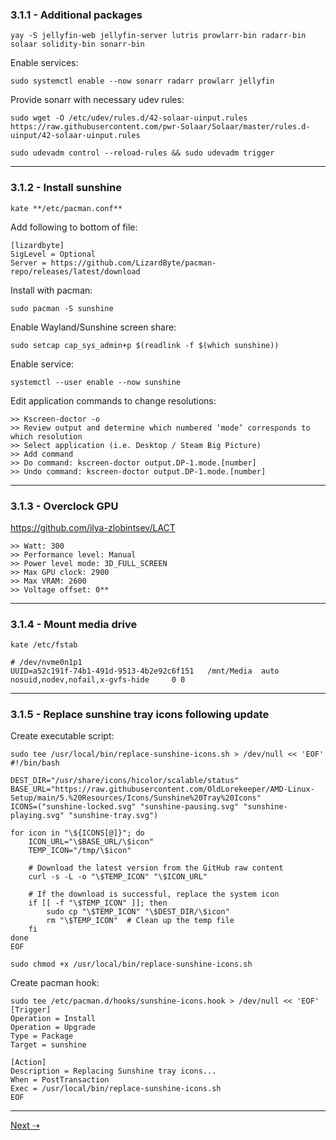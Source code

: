 ### 3.1.1 - Additional packages

```
yay -S jellyfin-web jellyfin-server lutris prowlarr-bin radarr-bin solaar solidity-bin sonarr-bin
```

Enable services:

```
sudo systemctl enable --now sonarr radarr prowlarr jellyfin
```

Provide sonarr with necessary udev rules:

```
sudo wget -O /etc/udev/rules.d/42-solaar-uinput.rules https://raw.githubusercontent.com/pwr-Solaar/Solaar/master/rules.d-uinput/42-solaar-uinput.rules
```

```
sudo udevadm control --reload-rules && sudo udevadm trigger
```

---
### 3.1.2 - Install sunshine

```
kate **/etc/pacman.conf**
```

Add following to bottom of file:

```
[lizardbyte]
SigLevel = Optional
Server = https://github.com/LizardByte/pacman-repo/releases/latest/download
```

Install with pacman:

```
sudo pacman -S sunshine
```

Enable Wayland/Sunshine screen share:

```
sudo setcap cap_sys_admin+p $(readlink -f $(which sunshine))
```

Enable service:

```
systemctl --user enable --now sunshine
```

Edit application commands to change resolutions:

```
>> Kscreen-doctor -o
>> Review output and determine which numbered ‘mode’ corresponds to which resolution
>> Select application (i.e. Desktop / Steam Big Picture)
>> Add command
>> Do command: kscreen-doctor output.DP-1.mode.[number]
>> Undo command: kscreen-doctor output.DP-1.mode.[number]
```

---
### 3.1.3 - Overclock GPU

https://github.com/ilya-zlobintsev/LACT

```
>> Watt: 300  
>> Performance level: Manual  
>> Power level mode: 3D_FULL_SCREEN  
>> Max GPU clock: 2900  
>> Max VRAM: 2600  
>> Voltage offset: 0**
```

---
### 3.1.4 - Mount media drive

```
kate /etc/fstab
```

```
# /dev/nvme0n1p1
UUID=a52c191f-74b1-491d-9513-4b2e92c6f151 	/mnt/Media 	auto 	nosuid,nodev,nofail,x-gvfs-hide 	0 0
```

---
### 3.1.5 - Replace sunshine tray icons following update

Create executable script:

```
sudo tee /usr/local/bin/replace-sunshine-icons.sh > /dev/null << 'EOF'
#!/bin/bash

DEST_DIR="/usr/share/icons/hicolor/scalable/status"
BASE_URL="https://raw.githubusercontent.com/OldLorekeeper/AMD-Linux-Setup/main/5.%20Resources/Icons/Sunshine%20Tray%20Icons"
ICONS=("sunshine-locked.svg" "sunshine-pausing.svg" "sunshine-playing.svg" "sunshine-tray.svg")

for icon in "\${ICONS[@]}"; do
    ICON_URL="\$BASE_URL/\$icon"
    TEMP_ICON="/tmp/\$icon"

    # Download the latest version from the GitHub raw content
    curl -s -L -o "\$TEMP_ICON" "\$ICON_URL"

    # If the download is successful, replace the system icon
    if [[ -f "\$TEMP_ICON" ]]; then
        sudo cp "\$TEMP_ICON" "\$DEST_DIR/\$icon"
        rm "\$TEMP_ICON"  # Clean up the temp file
    fi
done
EOF

sudo chmod +x /usr/local/bin/replace-sunshine-icons.sh
```

Create pacman hook:

```
sudo tee /etc/pacman.d/hooks/sunshine-icons.hook > /dev/null << 'EOF'
[Trigger]
Operation = Install
Operation = Upgrade
Type = Package
Target = sunshine

[Action]
Description = Replacing Sunshine tray icons...
When = PostTransaction
Exec = /usr/local/bin/replace-sunshine-icons.sh
EOF
```

---

[Next ⇢](../4.%20KDE%20Settings/4.1%20-%20Window%20Rules.md)
